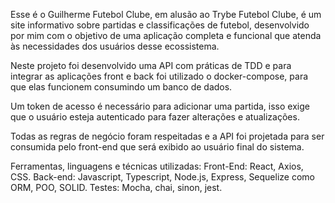 Esse é o Guilherme Futebol Clube, em alusão ao Trybe Futebol Clube, é um site informativo sobre partidas e classificações de futebol, desenvolvido por mim  com o objetivo de uma aplicação completa e funcional que atenda às necessidades dos usuários desse ecossistema.

Neste projeto foi desenvolvido uma API com práticas de TDD e para integrar as aplicações front e back foi utilizado o docker-compose, para que elas funcionem consumindo um banco de dados.

Um token de acesso é necessário para adicionar uma partida, isso exige que o usuário esteja autenticado para fazer alterações e atualizações.

Todas as regras de negócio foram respeitadas e a API foi projetada para ser consumida pelo front-end que será exibido ao usuário final do sistema.

Ferramentas, linguagens e técnicas utilizadas:
Front-End: React, Axios, CSS.
Back-end: Javascript, Typescript, Node.js, Express, Sequelize como ORM, POO, SOLID.
Testes: Mocha, chai, sinon, jest.

